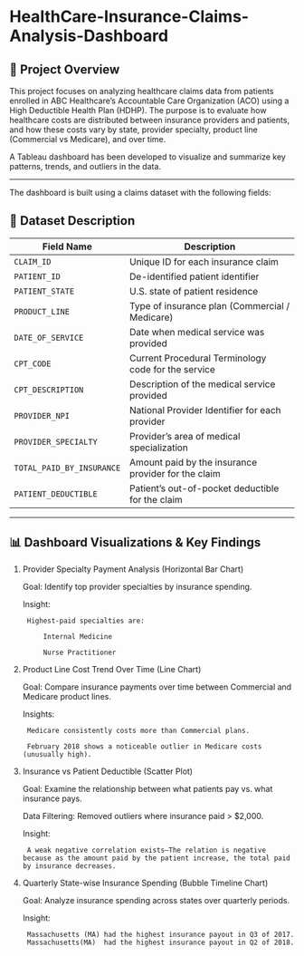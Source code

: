 # HealthCare-Insurance-Claims-Analysis-Dashboard

## 📘 Project Overview

This project focuses on analyzing healthcare claims data from patients enrolled in ABC Healthcare’s Accountable Care Organization (ACO) using a High Deductible Health Plan (HDHP). The purpose is to evaluate how healthcare costs are distributed between insurance providers and patients, and how these costs vary by state, provider specialty, product line (Commercial vs Medicare), and over time.

A Tableau dashboard has been developed to visualize and summarize key patterns, trends, and outliers in the data.

---

The dashboard is built using a claims dataset with the following fields:

## 📂 Dataset Description

| Field Name                | Description                                         |
| ------------------------- | --------------------------------------------------- |
| `CLAIM_ID`                | Unique ID for each insurance claim                  |
| `PATIENT_ID`              | De-identified patient identifier                    |
| `PATIENT_STATE`           | U.S. state of patient residence                     |
| `PRODUCT_LINE`            | Type of insurance plan (Commercial / Medicare)      |
| `DATE_OF_SERVICE`         | Date when medical service was provided              |
| `CPT_CODE`                | Current Procedural Terminology code for the service |
| `CPT_DESCRIPTION`         | Description of the medical service provided         |
| `PROVIDER_NPI`            | National Provider Identifier for each provider      |
| `PROVIDER_SPECIALTY`      | Provider’s area of medical specialization           |
| `TOTAL_PAID_BY_INSURANCE` | Amount paid by the insurance provider for the claim |
| `PATIENT_DEDUCTIBLE`      | Patient’s out-of-pocket deductible for the claim    |

---

## 📊 Dashboard Visualizations & Key Findings
1. Provider Specialty Payment Analysis (Horizontal Bar Chart)

    Goal: Identify top provider specialties by insurance spending.

    Insight:

        Highest-paid specialties are:

            Internal Medicine

            Nurse Practitioner

2. Product Line Cost Trend Over Time (Line Chart)

    Goal: Compare insurance payments over time between Commercial and Medicare product lines.

    Insights:

        Medicare consistently costs more than Commercial plans.

        February 2018 shows a noticeable outlier in Medicare costs (unusually high).

3. Insurance vs Patient Deductible (Scatter Plot)

    Goal: Examine the relationship between what patients pay vs. what insurance pays.

    Data Filtering: Removed outliers where insurance paid > $2,000.

    Insight:

        A weak negative correlation exists—The relation is negative because as the amount paid by the patient increase, the total paid by insurance decreases.

4. Quarterly State-wise Insurance Spending (Bubble Timeline Chart)

    Goal: Analyze insurance spending across states over quarterly periods.

    Insight:

        Massachusetts (MA) had the highest insurance payout in Q3 of 2017.
        Massachusetts(MA)  had the highest insurance payout in Q2 of 2018.



